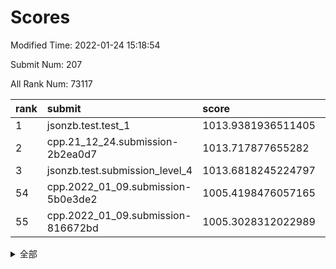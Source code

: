 # Scores

Modified Time: 2022-01-24 15:18:54

Submit Num: 207

All Rank Num: 73117

| rank |               submit               |       score        |       sigma        | pk_num |
| :--- | :--------------------------------- | :----------------- | :----------------- | :----- |
| 1    | jsonzb.test.test_1                 | 1013.9381936511405 | 0.8395810564462926 | 1413   |
| 2    | cpp.21_12_24.submission-2b2ea0d7   | 1013.717877655282  | 0.825152773443883  | 1412   |
| 3    | jsonzb.test.submission_level_4     | 1013.6818245224797 | 0.8159877774925866 | 1416   |
| 54   | cpp.2022_01_09.submission-5b0e3de2 | 1005.4198476057165 | 0.7356345098007158 | 1413   |
| 55   | cpp.2022_01_09.submission-816672bd | 1005.3028312022989 | 0.7197990578935664 | 1413   |


<details>
<summary>全部</summary>

| rank |                 submit                 |       score        |       sigma        | pk_num |
| :--- | :------------------------------------- | :----------------- | :----------------- | :----- |
| 1    | jsonzb.test.test_1                     | 1013.9381936511405 | 0.8395810564462926 | 1413   |
| 2    | cpp.21_12_24.submission-2b2ea0d7       | 1013.717877655282  | 0.825152773443883  | 1412   |
| 3    | jsonzb.test.submission_level_4         | 1013.6818245224797 | 0.8159877774925866 | 1416   |
| 4    | gobigger.level_3.submission_level_3_1  | 1012.0473835701539 | 0.8104687555398612 | 1410   |
| 5    | gobigger.level_3.submission_level_3_0  | 1011.8010612135722 | 0.7879803726104369 | 1415   |
| 6    | gobigger.level_3.submission_level_3_26 | 1011.2331515446634 | 0.79141934859784   | 1411   |
| 7    | gobigger.level_3.submission_level_3_27 | 1011.0064608604441 | 0.7694615310614802 | 1414   |
| 8    | gobigger.level_3.submission_level_3_7  | 1010.9041192087907 | 0.7715323993005674 | 1409   |
| 9    | gobigger.level_3.submission_level_3_38 | 1010.8161342957923 | 0.7635246571657202 | 1411   |
| 10   | gobigger.level_3.submission_level_3_6  | 1010.7933225329659 | 0.7953911130691811 | 1414   |
| 11   | gobigger.level_3.submission_level_3_3  | 1010.7742372180918 | 0.7727332050871605 | 1417   |
| 12   | gobigger.level_3.submission_level_3_39 | 1010.7578934481126 | 0.7699786857817738 | 1409   |
| 13   | gobigger.level_3.submission_level_3_45 | 1010.6992861221571 | 0.7832771606063293 | 1414   |
| 14   | gobigger.level_3.submission_level_3_47 | 1010.5597169363679 | 0.7685631793705617 | 1414   |
| 15   | gobigger.level_3.submission_level_3_21 | 1010.4223523560833 | 0.7764709327698621 | 1411   |
| 16   | gobigger.level_3.submission_level_3_41 | 1010.3913662167146 | 0.7472412455491055 | 1413   |
| 17   | gobigger.level_3.submission_level_3_33 | 1010.3903227904298 | 0.7582508292003354 | 1412   |
| 18   | gobigger.level_3.submission_level_3_13 | 1010.3012456225551 | 0.7683287027724949 | 1412   |
| 19   | gobigger.level_3.submission_level_3_31 | 1010.1343240854266 | 0.763111089742879  | 1412   |
| 20   | gobigger.level_3.submission_level_3_10 | 1010.1318726616445 | 0.7584093739428412 | 1411   |
| 21   | gobigger.level_3.submission_level_3_46 | 1010.1004210474359 | 0.7481927293390453 | 1412   |
| 22   | gobigger.level_3.submission_level_3_11 | 1010.0130346754654 | 0.766939511809837  | 1407   |
| 23   | gobigger.level_3.submission_level_3_15 | 1010.0096492472094 | 0.7669896031954963 | 1407   |
| 24   | gobigger.level_3.submission_level_3_30 | 1009.997801084196  | 0.7741586579444797 | 1410   |
| 25   | gobigger.level_3.submission_level_3_14 | 1009.9036526059847 | 0.7730851318034704 | 1410   |
| 26   | gobigger.level_3.submission_level_3_8  | 1009.871927788795  | 0.7558169868229699 | 1413   |
| 27   | gobigger.level_3.submission_level_3_40 | 1009.8508405666903 | 0.7452967868633572 | 1417   |
| 28   | gobigger.level_3.submission_level_3_28 | 1009.6863628570603 | 0.7465194877370978 | 1415   |
| 29   | gobigger.level_3.submission_level_3_49 | 1009.6791834185204 | 0.7670458963855598 | 1408   |
| 30   | gobigger.level_3.submission_level_3_20 | 1009.6171713622504 | 0.7526052580642149 | 1412   |
| 31   | gobigger.level_3.submission_level_3_34 | 1009.5446700058634 | 0.731786387179128  | 1411   |
| 32   | gobigger.level_3.submission_level_3_17 | 1009.4658852991923 | 0.7501115735109795 | 1416   |
| 33   | gobigger.level_3.submission_level_3_29 | 1009.2899775295414 | 0.7532822519678128 | 1412   |
| 34   | gobigger.level_3.submission_level_3_22 | 1009.2713094036446 | 0.7606565205359129 | 1417   |
| 35   | gobigger.level_3.submission_level_3_37 | 1009.2695126497049 | 0.7590560226932038 | 1415   |
| 36   | gobigger.level_3.submission_level_3_35 | 1009.2562234073358 | 0.7599316811811143 | 1413   |
| 37   | gobigger.level_3.submission_level_3_23 | 1009.2332071635749 | 0.7513292831479175 | 1412   |
| 38   | gobigger.level_3.submission_level_3_16 | 1009.2318286586733 | 0.7505133553706047 | 1414   |
| 39   | gobigger.level_3.submission_level_3_42 | 1009.14475465291   | 0.7601778229369502 | 1415   |
| 40   | gobigger.level_3.submission_level_3_48 | 1009.1003998607873 | 0.7425998244689022 | 1413   |
| 41   | gobigger.level_3.submission_level_3_9  | 1009.0383761192392 | 0.7388066702863251 | 1416   |
| 42   | gobigger.level_3.submission_level_3_19 | 1009.0382774367621 | 0.7446300217268428 | 1416   |
| 43   | gobigger.level_3.submission_level_3_36 | 1009.0344321933887 | 0.7720545055115813 | 1415   |
| 44   | gobigger.level_3.submission_level_3_32 | 1008.8884107506827 | 0.745873198755799  | 1417   |
| 45   | gobigger.level_3.submission_level_3_2  | 1008.8797692815415 | 0.748184637290449  | 1415   |
| 46   | gobigger.level_3.submission_level_3_43 | 1008.8026784304708 | 0.7457059779426337 | 1415   |
| 47   | gobigger.level_3.submission_level_3_5  | 1008.7873733982151 | 0.7514862561748168 | 1415   |
| 48   | gobigger.level_3.submission_level_3_24 | 1008.7201051996514 | 0.7396242336262248 | 1410   |
| 49   | gobigger.level_3.submission_level_3_4  | 1008.664962047851  | 0.759038076580629  | 1412   |
| 50   | gobigger.level_3.submission_level_3_25 | 1008.4015352809188 | 0.7327171707812726 | 1412   |
| 51   | gobigger.level_3.submission_level_3_44 | 1008.2873380373669 | 0.7418143722506374 | 1409   |
| 52   | gobigger.level_3.submission_level_3_12 | 1008.2366626920816 | 0.7451530108318185 | 1413   |
| 53   | gobigger.level_3.submission_level_3_18 | 1008.223229368971  | 0.7624836404484179 | 1417   |
| 54   | cpp.2022_01_09.submission-5b0e3de2     | 1005.4198476057165 | 0.7356345098007158 | 1413   |
| 55   | cpp.2022_01_09.submission-816672bd     | 1005.3028312022989 | 0.7197990578935664 | 1413   |
| 56   | gobigger.level_1.submission_level_1_23 | 1005.2210575224098 | 0.7156859372192296 | 1416   |
| 57   | gobigger.level_1.submission_level_1_32 | 1005.1576683031498 | 0.7234400070801101 | 1418   |
| 58   | gobigger.level_1.submission_level_1_35 | 1004.5851470740168 | 0.7232796828876319 | 1408   |
| 59   | gobigger.level_1.submission_level_1_6  | 1004.4687670806013 | 0.7164390302422957 | 1414   |
| 60   | gobigger.level_1.submission_level_1_7  | 1004.3934030436482 | 0.7176381316062136 | 1414   |
| 61   | gobigger.level_1.submission_level_1_22 | 1004.1578271065047 | 0.7085761110506875 | 1414   |
| 62   | gobigger.level_1.submission_level_1_26 | 1004.0871421115193 | 0.722399524162987  | 1414   |
| 63   | gobigger.level_1.submission_level_1_1  | 1003.9000006252394 | 0.718979456541415  | 1416   |
| 64   | gobigger.level_1.submission_level_1_36 | 1003.8197663427536 | 0.7179941358466567 | 1413   |
| 65   | gobigger.level_1.submission_level_1_42 | 1003.7682849903211 | 0.7247765776429081 | 1419   |
| 66   | gobigger.level_1.submission_level_1_10 | 1003.7565529991855 | 0.7296909601796985 | 1416   |
| 67   | gobigger.level_1.submission_level_1_16 | 1003.7509574035022 | 0.7139140679783431 | 1413   |
| 68   | gobigger.level_1.submission_level_1_21 | 1003.7010125834893 | 0.7170628263550196 | 1409   |
| 69   | gobigger.level_1.submission_level_1_38 | 1003.692924513802  | 0.7184427278833261 | 1415   |
| 70   | gobigger.level_1.submission_level_1_28 | 1003.63593854286   | 0.7301193978835789 | 1410   |
| 71   | gobigger.level_1.submission_level_1_9  | 1003.5958426997622 | 0.7071159813017562 | 1416   |
| 72   | gobigger.level_1.submission_level_1_37 | 1003.5515441186953 | 0.7262479217664092 | 1413   |
| 73   | gobigger.level_1.submission_level_1_27 | 1003.5297947795494 | 0.7140747293032685 | 1406   |
| 74   | gobigger.level_1.submission_level_1_34 | 1003.5135905407967 | 0.7131950883472721 | 1406   |
| 75   | gobigger.level_1.submission_level_1_0  | 1003.4908848750505 | 0.7142881006940022 | 1413   |
| 76   | gobigger.level_1.submission_level_1_8  | 1003.4720884351365 | 0.7156020308316952 | 1411   |
| 77   | gobigger.level_1.submission_level_1_2  | 1003.4599650678058 | 0.7213905287495357 | 1414   |
| 78   | gobigger.level_1.submission_level_1_41 | 1003.4254214044046 | 0.710457146165469  | 1413   |
| 79   | gobigger.level_1.submission_level_1_5  | 1003.3947570276993 | 0.7236630642195144 | 1413   |
| 80   | gobigger.level_1.submission_level_1_3  | 1003.3865690141143 | 0.7232389279866384 | 1412   |
| 81   | gobigger.level_1.submission_level_1_4  | 1003.3478488055582 | 0.7199282619907669 | 1416   |
| 82   | gobigger.level_1.submission_level_1_46 | 1003.2875777114989 | 0.7187068152007021 | 1411   |
| 83   | gobigger.level_1.submission_level_1_20 | 1003.2714020088022 | 0.704263098633725  | 1414   |
| 84   | gobigger.level_1.submission_level_1_12 | 1003.1891101876713 | 0.7139724650221653 | 1408   |
| 85   | gobigger.level_1.submission_level_1_19 | 1003.143177014557  | 0.7114491005976603 | 1412   |
| 86   | gobigger.level_1.submission_level_1_40 | 1003.1124465144949 | 0.7099896324893742 | 1407   |
| 87   | gobigger.level_1.submission_level_1_11 | 1003.0638106662461 | 0.712932647781223  | 1414   |
| 88   | gobigger.level_1.submission_level_1_44 | 1003.0384076988472 | 0.7126847550807998 | 1415   |
| 89   | gobigger.level_1.submission_level_1_48 | 1003.0268678386224 | 0.7138222124794547 | 1406   |
| 90   | gobigger.level_1.submission_level_1_43 | 1002.9888771216418 | 0.7218541208684913 | 1413   |
| 91   | gobigger.level_1.submission_level_1_25 | 1002.9615165723868 | 0.7105012366950951 | 1415   |
| 92   | gobigger.level_1.submission_level_1_49 | 1002.9286689477622 | 0.7152243996492482 | 1408   |
| 93   | gobigger.level_1.submission_level_1_45 | 1002.7573434704864 | 0.7152300535841057 | 1409   |
| 94   | gobigger.level_1.submission_level_1_14 | 1002.7040758204486 | 0.7192654368871062 | 1413   |
| 95   | gobigger.level_1.submission_level_1_39 | 1002.5796092371535 | 0.7093413764074682 | 1413   |
| 96   | gobigger.level_1.submission_level_1_18 | 1002.5152086033108 | 0.7127345199831117 | 1413   |
| 97   | gobigger.level_1.submission_level_1_33 | 1002.4761093572253 | 0.7119330868731    | 1417   |
| 98   | gobigger.level_1.submission_level_1_17 | 1002.4619976166367 | 0.7168675266525869 | 1406   |
| 99   | gobigger.level_1.submission_level_1_30 | 1002.4588667892383 | 0.7182650309066538 | 1407   |
| 100  | gobigger.level_1.submission_level_1_13 | 1002.3794133090086 | 0.7126398519600597 | 1416   |
| 101  | gobigger.level_1.submission_level_1_29 | 1002.3323179153845 | 0.7110157382739875 | 1414   |
| 102  | gobigger.level_1.submission_level_1_47 | 1002.3009393812471 | 0.7162606385222504 | 1415   |
| 103  | gobigger.level_1.submission_level_1_15 | 1002.1664065792795 | 0.713438015707485  | 1413   |
| 104  | gobigger.level_1.submission_level_1_31 | 1002.16019487091   | 0.7061569473448052 | 1413   |
| 105  | gobigger.level_1.submission_level_1_24 | 1002.137586907376  | 0.7001172693310798 | 1416   |
| 106  | gobigger.random.submission_random_14   | 997.4014713924673  | 0.7061404307519257 | 1415   |
| 107  | gobigger.random.submission_random_16   | 997.1376568122181  | 0.7009008058175775 | 1413   |
| 108  | gobigger.random.submission_random_18   | 996.9790504029836  | 0.7095517945859025 | 1409   |
| 109  | gobigger.random.submission_random_41   | 996.8977355681651  | 0.7049361752021863 | 1414   |
| 110  | gobigger.random.submission_random_26   | 996.8805377155504  | 0.6987207098032867 | 1414   |
| 111  | gobigger.random.submission_random_27   | 996.5815141488904  | 0.707129386496681  | 1411   |
| 112  | gobigger.random.submission_random_23   | 996.5609417152044  | 0.7094657564637444 | 1416   |
| 113  | gobigger.random.submission_random_24   | 996.5542203358681  | 0.7175258117171613 | 1410   |
| 114  | gobigger.random.submission_random_28   | 996.5075950608565  | 0.7156265469180233 | 1415   |
| 115  | gobigger.random.submission_random_45   | 996.3694643775973  | 0.7231116074619182 | 1411   |
| 116  | gobigger.random.submission_random_44   | 996.3474268754171  | 0.7096990666519437 | 1416   |
| 117  | gobigger.random.submission_random_20   | 996.33625172096    | 0.7162161700582447 | 1411   |
| 118  | gobigger.random.submission_random_33   | 996.3047734227206  | 0.7165364134168914 | 1409   |
| 119  | gobigger.random.submission_random_21   | 996.2761644195128  | 0.7063193248233953 | 1417   |
| 120  | gobigger.random.submission_random_31   | 996.2252753037362  | 0.7151039358730896 | 1407   |
| 121  | gobigger.random.submission_random_17   | 996.2100396500255  | 0.7238518713823393 | 1413   |
| 122  | gobigger.random.submission_random_9    | 996.196991084254   | 0.7219255038743863 | 1410   |
| 123  | gobigger.random.submission_random_12   | 996.1824802525732  | 0.7167769695137084 | 1413   |
| 124  | gobigger.random.submission_random_13   | 996.1188166605127  | 0.713230167413607  | 1409   |
| 125  | gobigger.random.submission_random_22   | 996.1109843305686  | 0.7207929060952756 | 1409   |
| 126  | gobigger.random.submission_random_30   | 996.0866211841176  | 0.7187243071783098 | 1414   |
| 127  | gobigger.random.submission_random_42   | 996.0824607094357  | 0.7077576831840491 | 1411   |
| 128  | gobigger.random.submission_random_8    | 996.0486390956306  | 0.7133073620174106 | 1411   |
| 129  | gobigger.random.submission_random_1    | 995.8875416415249  | 0.7124265082770818 | 1413   |
| 130  | gobigger.random.submission_random_11   | 995.8129328582773  | 0.7075349106136216 | 1414   |
| 131  | gobigger.random.submission_random_10   | 995.759731032807   | 0.7204367762180298 | 1416   |
| 132  | gobigger.random.submission_random_6    | 995.7028648165725  | 0.7115069517229973 | 1414   |
| 133  | gobigger.random.submission_random_49   | 995.6863595295459  | 0.7084137711628677 | 1415   |
| 134  | gobigger.random.submission_random_47   | 995.5948822275035  | 0.7123416519720244 | 1408   |
| 135  | gobigger.random.submission_random_15   | 995.5923994011663  | 0.6972408360413949 | 1420   |
| 136  | gobigger.random.submission_random_34   | 995.5422171489453  | 0.7012488201651594 | 1409   |
| 137  | gobigger.random.submission_random_36   | 995.473185053597   | 0.7137838344152029 | 1413   |
| 138  | gobigger.random.submission_random_7    | 995.4721489184755  | 0.7139659752763663 | 1413   |
| 139  | gobigger.random.submission_random_43   | 995.4208379320578  | 0.7155246458800023 | 1413   |
| 140  | gobigger.random.submission_random_3    | 995.39239252191    | 0.7194040476274818 | 1413   |
| 141  | gobigger.random.submission_random_4    | 995.3240028777586  | 0.710895843308949  | 1414   |
| 142  | gobigger.random.submission_random_2    | 995.261005572337   | 0.7083429562753475 | 1413   |
| 143  | gobigger.random.submission_random_46   | 995.2340694149557  | 0.721596594902753  | 1416   |
| 144  | gobigger.random.submission_random_29   | 995.1927877257951  | 0.7019349126488582 | 1409   |
| 145  | gobigger.random.submission_random_25   | 995.173498868187   | 0.7210246136842806 | 1414   |
| 146  | gobigger.random.submission_random_48   | 995.0738364296302  | 0.7164541548171194 | 1410   |
| 147  | gobigger.random.submission_random_40   | 995.0637998698784  | 0.7215627287145493 | 1409   |
| 148  | gobigger.random.submission_random_32   | 995.0373736648506  | 0.7274201741130528 | 1410   |
| 149  | gobigger.random.submission_random_37   | 994.9725609462354  | 0.7156689317167537 | 1414   |
| 150  | gobigger.random.submission_random_19   | 994.9357556454509  | 0.7209431377407971 | 1415   |
| 151  | gobigger.random.submission_random_39   | 994.7466448093857  | 0.7111835603427764 | 1412   |
| 152  | gobigger.random.submission_random_38   | 994.7300755539883  | 0.6944609818986187 | 1419   |
| 153  | gobigger.random.submission_random_5    | 994.6174911437736  | 0.7081456617141018 | 1410   |
| 154  | gobigger.random.submission_random_0    | 994.3367318676077  | 0.7198482205727349 | 1412   |
| 155  | gobigger.level_2.submission_level_2_13 | 993.9293219949875  | 0.735820511731754  | 1412   |
| 156  | gobigger.level_2.submission_level_2_38 | 993.668003403858   | 0.7428105710311089 | 1409   |
| 157  | gobigger.random.submission_random_35   | 993.5898096496364  | 0.7171436753385748 | 1418   |
| 158  | gobigger.level_2.submission_level_2_5  | 993.2631477989358  | 0.7576903679648491 | 1409   |
| 159  | gobigger.level_2.submission_level_2_48 | 993.1629239466535  | 0.738039734443863  | 1417   |
| 160  | gobigger.level_2.submission_level_2_19 | 993.1614814680163  | 0.7419488883489523 | 1413   |
| 161  | gobigger.level_2.submission_level_2_4  | 993.1118833258743  | 0.7322692658904276 | 1416   |
| 162  | gobigger.level_2.submission_level_2_34 | 993.0920981131598  | 0.7260951778785311 | 1414   |
| 163  | gobigger.level_2.submission_level_2_45 | 993.0449730526549  | 0.7447529228062201 | 1413   |
| 164  | gobigger.level_2.submission_level_2_21 | 993.0432205308964  | 0.7479080318391955 | 1413   |
| 165  | gobigger.level_2.submission_level_2_24 | 992.9817612815011  | 0.7563446323644774 | 1413   |
| 166  | gobigger.level_2.submission_level_2_9  | 992.9725341320348  | 0.7307021508632789 | 1411   |
| 167  | gobigger.level_2.submission_level_2_25 | 992.9267693508984  | 0.7326113725837347 | 1414   |
| 168  | gobigger.level_2.submission_level_2_23 | 992.9064057009211  | 0.7247071137758061 | 1410   |
| 169  | gobigger.level_2.submission_level_2_35 | 992.7346954119317  | 0.745544277974535  | 1414   |
| 170  | gobigger.level_2.submission_level_2_8  | 992.7208412527954  | 0.7491011146020684 | 1414   |
| 171  | gobigger.level_2.submission_level_2_2  | 992.690863507137   | 0.7278563278858744 | 1419   |
| 172  | gobigger.level_2.submission_level_2_36 | 992.5624398253534  | 0.7531557498418505 | 1416   |
| 173  | gobigger.level_2.submission_level_2_39 | 992.5192908394198  | 0.7408656791800364 | 1407   |
| 174  | gobigger.level_2.submission_level_2_22 | 992.4176585446298  | 0.723519300557902  | 1411   |
| 175  | gobigger.level_2.submission_level_2_32 | 992.3821281731981  | 0.7521525840236033 | 1415   |
| 176  | gobigger.level_2.submission_level_2_28 | 992.3543771354264  | 0.7406288889054703 | 1413   |
| 177  | gobigger.level_2.submission_level_2_47 | 992.3430819478184  | 0.741277707440334  | 1414   |
| 178  | gobigger.level_2.submission_level_2_49 | 992.1649665375904  | 0.7333195500905606 | 1417   |
| 179  | gobigger.level_2.submission_level_2_6  | 992.1538736038223  | 0.7619473178115915 | 1410   |
| 180  | gobigger.level_2.submission_level_2_0  | 992.133757963959   | 0.7528526318153506 | 1411   |
| 181  | gobigger.level_2.submission_level_2_30 | 992.0649427152772  | 0.7423477760643362 | 1414   |
| 182  | gobigger.level_2.submission_level_2_10 | 992.0250867931546  | 0.7548395948900174 | 1418   |
| 183  | gobigger.level_2.submission_level_2_15 | 992.0220418918279  | 0.7522365274174382 | 1416   |
| 184  | gobigger.level_2.submission_level_2_44 | 991.9937327783006  | 0.7396724624831734 | 1410   |
| 185  | gobigger.level_2.submission_level_2_17 | 991.9233719370063  | 0.7487143308567638 | 1417   |
| 186  | gobigger.level_2.submission_level_2_14 | 991.8628528310408  | 0.7486560097957538 | 1415   |
| 187  | gobigger.level_2.submission_level_2_29 | 991.7661098095708  | 0.7625616200703065 | 1414   |
| 188  | gobigger.level_2.submission_level_2_16 | 991.6680583515761  | 0.7451994476528511 | 1405   |
| 189  | gobigger.level_2.submission_level_2_3  | 991.6634759093471  | 0.7480227398843882 | 1412   |
| 190  | gobigger.level_2.submission_level_2_46 | 991.6376319142929  | 0.769323695325618  | 1410   |
| 191  | gobigger.level_2.submission_level_2_42 | 991.6186056185499  | 0.7497105605566055 | 1416   |
| 192  | gobigger.level_2.submission_level_2_1  | 991.6157908670804  | 0.7499616797003396 | 1416   |
| 193  | gobigger.level_2.submission_level_2_12 | 991.5479669174807  | 0.7462053778625899 | 1418   |
| 194  | gobigger.level_2.submission_level_2_40 | 991.5419064381856  | 0.7555618320639297 | 1419   |
| 195  | gobigger.level_2.submission_level_2_20 | 991.5412395330322  | 0.7459528705353924 | 1413   |
| 196  | gobigger.level_2.submission_level_2_41 | 991.4500587421642  | 0.743997306118487  | 1415   |
| 197  | gobigger.level_2.submission_level_2_7  | 991.2452834045887  | 0.7467618876068239 | 1414   |
| 198  | gobigger.level_2.submission_level_2_37 | 991.2183096936651  | 0.7535756156049157 | 1415   |
| 199  | gobigger.level_2.submission_level_2_31 | 991.0652835667786  | 0.7436955013591292 | 1412   |
| 200  | gobigger.level_2.submission_level_2_18 | 990.9588529470553  | 0.7551123019473928 | 1408   |
| 201  | gobigger.level_2.submission_level_2_27 | 990.8021909467263  | 0.7447589085022505 | 1407   |
| 202  | gobigger.level_2.submission_level_2_26 | 990.7874397872329  | 0.7552289126082452 | 1416   |
| 203  | gobigger.level_2.submission_level_2_33 | 990.7244319936805  | 0.7595079575493769 | 1415   |
| 204  | gobigger.level_2.submission_level_2_11 | 990.372760320922   | 0.7446955020075393 | 1416   |
| 205  | gobigger.level_2.submission_level_2_43 | 990.1294084956199  | 0.7680772754132111 | 1417   |
| 206  | gobigger.none.submission_none_1        | 977.0145720518766  | 1.3432854286166258 | 1414   |
| 207  | gobigger.none.submission_none_0        | 976.8110389342992  | 1.5153254657289743 | 1413   |

</details>